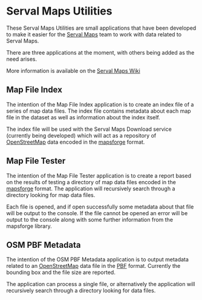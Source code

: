 # Serval Maps Utilities #

These Serval Maps Utilities are small applications that have been developed to make it easier for the [Serval Maps] team to work with data related to Serval Maps. 

There are three applications at the moment, with others being added as the need arises. 

More information is available on the [Serval Maps Wiki][Serval Maps]

## Map File Index ##

The intention of the Map File Index application is to create an index file of a series of map data files. The index file contains metadata about each map file in the dataset as well as information about the index itself. 

The index file will be used with the Serval Maps Download service (currently being developed) which will act as a repository of [OpenStreetMap] data encoded in the [mapsforge] format.

## Map File Tester ##

The intention of the Map File Tester application is to create a report based on the results of testing a directory of map data files encoded in the [mapsforge] format. The application will recursively search through a directory looking for map data files. 

Each file is opened, and if open successfully some metadata about that file will be output to the console. If the file cannot be opened an error will be output to the console along with some further information from the mapsforge library.

## OSM PBF Metadata ##

The intention of the OSM PBF Metadata application is to output metadata related to an [OpenStreetMap] data file in the [PBF] format. Currently the bounding box and the file size are reported. 

The application can process a single file, or alternatively the application will recursively search through a directory looking for data files. 

[Serval Maps]: http://developer.servalproject.org/dokuwiki/doku.php?id=content:servalmaps:main_page
[OpenStreetMap]: http://www.openstreetmap.org/
[mapsforge]: http://code.google.com/p/mapsforge/
[PBF]: http://wiki.openstreetmap.org/wiki/PBF_Format
